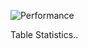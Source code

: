 <img>![Performance](https://github.com/anish-g22/COA-LAB/assets/97083033/b1f2c340-2d5e-46df-b31f-35726528d494)

Table Statistics..
